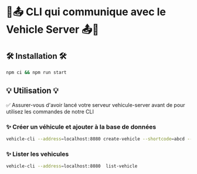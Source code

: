 # 🚗📤 CLI qui communique avec le Vehicle Server 📤🚗

## 🛠️ Installation 🛠️

```bash
npm ci && npm run start
```

## 💡 Utilisation 💡

✅ Assurer-vous d'avoir lancé votre serveur vehicule-server avant de pour utilisez les commandes de notre CLI

### ✨ Créer un véhicule et ajouter à la base de données

```bash
vehicle-cli --address=localhost:8080 create-vehicle --shortcode=abcd --battery=12 --longitude=20.0 --latitude=30.0
```

### ✨ Lister les vehicules

```bash
vehicle-cli --address=localhost:8080  list-vehicle
```

